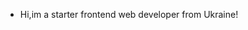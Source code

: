 - Hi,im a starter frontend web developer from Ukraine!

<!---
Zefiroza/Zefiroza is a ✨ special ✨ repository because its `README.md` (this file) appears on your GitHub profile.
You can click the Preview link to take a look at your changes.
--->
